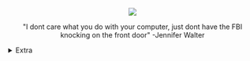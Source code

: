 <p align="center">  
<img src="https://carguyjake.weebly.com/uploads/1/3/0/9/130978532/circle-cropped_orig.png">
</p>
<p align="center">
"I dont care what you do with your computer, just dont have the FBI knocking on the front door" -Jennifer Walter
<p align="center">

<details>
  <summary>Extra</summary>
<details>
  <summary>Socials</summary>
    <p align="center">
    Socials:
<p align="center"> 
    ﹒
    <a href="https://www.youtube.com/channel/UCivel_bNF4CmxGYm1CV7A_g">Youtube</a>
    ﹒
    <a href="https://www.instagram.com/jtrvzx">Instagram</a>
    ﹒
